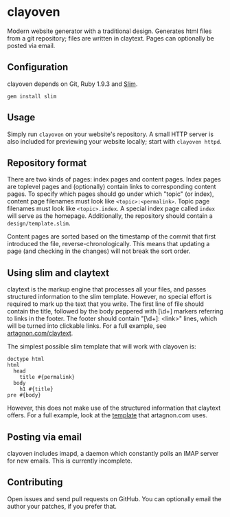 # clayoven

Modern website generator with a traditional design. Generates html
files from a git repository; files are written in claytext.  Pages can
optionally be posted via email.

## Configuration

clayoven depends on Git, Ruby 1.9.3 and [Slim](http://slim-lang.com).

    gem install slim

## Usage

Simply run `clayoven` on your website's repository.  A small HTTP
server is also included for previewing your website locally; start
with `clayoven httpd`.

## Repository format

There are two kinds of pages: index pages and content pages.  Index
pages are toplevel pages and (optionally) contain links to
corresponding content pages.  To specify which pages should go under
which "topic" (or index), content page filenames must look like
`<topic>:<permalink>`.  Topic page filenames must look like
`<topic>.index`.  A special index page called `index` will serve as
the homepage.  Additionally, the repository should contain a
`design/template.slim`.

Content pages are sorted based on the timestamp of the commit that
first introduced the file, reverse-chronologically.  This means that
updating a page (and checking in the changes) will not break the sort
order.

## Using slim and claytext

claytext is the markup engine that processes all your files, and
passes structured information to the slim template.  However, no
special effort is required to mark up the text that you write.  The
first line of file should contain the title, followed by the body
peppered with [\d+] markers referring to links in the footer.  The
footer should contain "[\d+]: \<link\>" lines, which will be turned
into clickable links.  For a full example, see
[artagnon.com/claytext](http://artagnon.com/claytext).


The simplest possible slim template that will work with clayoven is:

    doctype html
    html
      head
        title #{permalink}
      body
        h1 #{title}
	pre #{body}

However, this does not make use of the structured information that
claytext offers.  For a full example, look at the
[template](https://github.com/artagnon/artagnon.com/blob/master/design/template.slim)
that artagnon.com uses.

## Posting via email

clayoven includes imapd, a daemon which constantly polls an IMAP
server for new emails.  This is currently incomplete.

## Contributing

Open issues and send pull requests on GitHub.  You can optionally
email the author your patches, if you prefer that.
